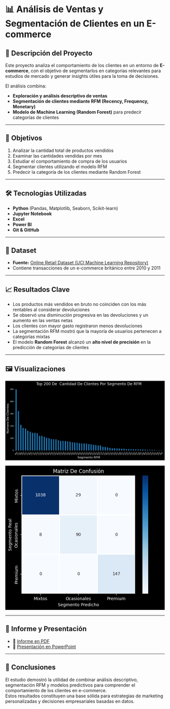 # 📊 Análisis de Ventas y Segmentación de Clientes en un E-commerce  

## 📌 Descripción del Proyecto  
Este proyecto analiza el comportamiento de los clientes en un entorno de **E-commerce**, con el objetivo de segmentarlos en categorías relevantes para estudios de mercado y generar insights útiles para la toma de decisiones.  

El análisis combina:  
- **Exploración y análisis descriptivo de ventas**  
- **Segmentación de clientes mediante RFM (Recency, Frequency, Monetary)**  
- **Modelo de Machine Learning (Random Forest)** para predecir categorías de clientes  

---

## 🎯 Objetivos  
1. Analizar la cantidad total de productos vendidos  
2. Examinar las cantidades vendidas por mes  
3. Estudiar el comportamiento de compra de los usuarios  
4. Segmentar clientes utilizando el modelo RFM  
5. Predecir la categoría de los clientes mediante Random Forest  

---

## 🛠️ Tecnologías Utilizadas  
- **Python** (Pandas, Matplotlib, Seaborn, Scikit-learn)  
- **Jupyter Notebook**  
- **Excel**  
- **Power BI**  
- **Git & GitHub**  

---

## 📂 Dataset  
- **Fuente:** [Online Retail Dataset (UCI Machine Learning Repository)](https://archive.ics.uci.edu/dataset/352/online+retail)  
- Contiene transacciones de un e-commerce británico entre 2010 y 2011  

---

## 📈 Resultados Clave  
- Los productos más vendidos en bruto no coinciden con los más rentables al considerar devoluciones  
- Se observó una disminución progresiva en las devoluciones y un aumento en las ventas netas  
- Los clientes con mayor gasto registraron menos devoluciones  
- La segmentación RFM mostró que la mayoría de usuarios pertenecen a categorías mixtas  
- El modelo **Random Forest** alcanzó un **alto nivel de precisión** en la predicción de categorías de clientes  

---

## 🖼️ Visualizaciones  

![Segmentación RFM](./imagenes/Top%20200%20de%20Cantidad%20De%20Clientes%20por%20Segmento.png)  

![Matriz de Confusión](./imagenes/Matriz%20De%20Confusion.png)  


---

## 📑 Informe y Presentación  
- 📄 [Informe en PDF](./Informe_Analisis_Ventas_Segmentacion.pdf)  
- 🎥 [Presentación en PowerPoint](./Presentacion_Analisis_Ventas_Segmentacion.pdf)  

---

## 🚀 Conclusiones  
El estudio demostró la utilidad de combinar análisis descriptivo, segmentación RFM y modelos predictivos para comprender el comportamiento de los clientes en e-commerce.  
Estos resultados constituyen una base sólida para estrategias de marketing personalizadas y decisiones empresariales basadas en datos.  
